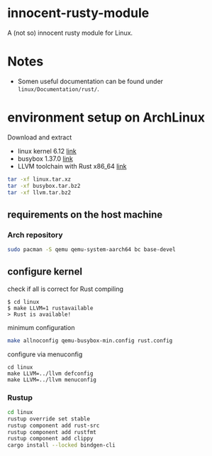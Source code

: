 # innocent-rusty-module
A (not so) innocent rusty module for Linux.

# Notes
- Somen useful documentation can be found under `linux/Documentation/rust/`.


# environment setup on ArchLinux
Download and extract
- linux kernel 6.12 [link](https://cdn.kernel.org/pub/linux/kernel/v6.x/linux-6.12.tar.xz)
- busybox 1.37.0 [link](https://busybox.net/downloads/busybox-1.37.0.tar.bz2)
- LLVM toolchain with Rust x86_64 [link](https://mirrors.edge.kernel.org/pub/tools/llvm/files/llvm-19.1.4-x86_64.tar.xz)

```bash
tar -xf linux.tar.xz
tar -xf busybox.tar.bz2
tar -xf llvm.tar.bz2
```
## requirements on the host machine

### Arch repository
```bash
sudo pacman -S qemu qemu-system-aarch64 bc base-devel
```

## configure kernel
check if all is correct for Rust compiling

```
$ cd linux
$ make LLVM=1 rustavailable
> Rust is available!
```

minimum configuration
```bash
make allnoconfig qemu-busybox-min.config rust.config
```


configure via menuconfig

```
cd linux
make LLVM=../llvm defconfig
make LLVM=../llvm menuconfig
```

### Rustup
```bash
cd linux
rustup override set stable
rustup component add rust-src
rustup component add rustfmt
rustup component add clippy
cargo install --locked bindgen-cli
```



